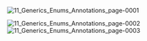 ![11_Generics_Enums_Annotations_page-0001](https://user-images.githubusercontent.com/35743667/57978618-caff2280-7a19-11e9-9359-b00486f8483a.jpg)

![11_Generics_Enums_Annotations_page-0002](https://user-images.githubusercontent.com/35743667/57978615-ca668c00-7a19-11e9-900b-80495b8060b5.jpg)
![11_Generics_Enums_Annotations_page-0003](https://user-images.githubusercontent.com/35743667/57978616-ca668c00-7a19-11e9-9a0f-dd2f69b152ad.jpg)
